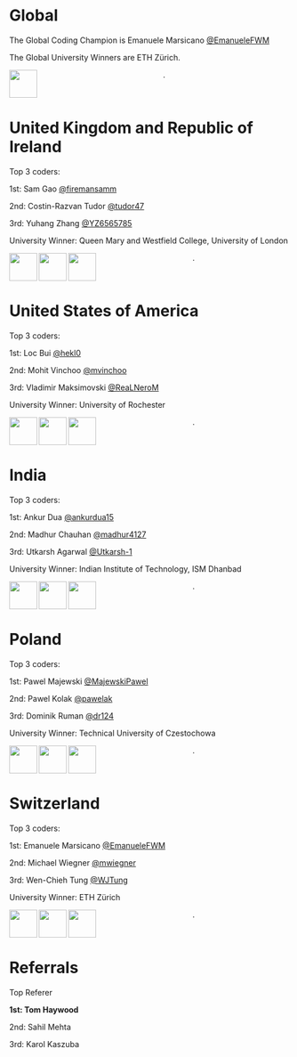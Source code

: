 # Global
The Global Coding Champion is Emanuele Marsicano [@EmanueleFWM](https://github.com/EmanueleFWM)

The Global University Winners are ETH Zürich.

<p align="center">
  <img align="left" width="50px" src="https://avatars3.githubusercontent.com/u/20737463?v=4">
  .
</p>
<br>

# United Kingdom and Republic of Ireland
Top 3 coders:

1st: Sam Gao [@firemansamm](https://github.com/firemansamm)

2nd: Costin-Razvan Tudor [@tudor47](https://github.com/tudor47)

3rd: Yuhang Zhang [@YZ6565785](https://github.com/YZ6565785)

University Winner: Queen Mary and Westfield College, University of London

<p align="center">
  <img align="left" width="50px" src="https://avatars3.githubusercontent.com/u/543907?v=4">
  <img align="left" width="50px" src="https://avatars3.githubusercontent.com/u/39092730?v=4"> 
  <img align="left" width="50px" src="https://avatars2.githubusercontent.com/u/44179240?v=4"> 
  .
</p>
<br>

# United States of America
Top 3 coders:

1st: Loc Bui [@hekl0](https://github.com/hekl0)

2nd: Mohit Vinchoo [@mvinchoo](https://github.com/mvinchoo)

3rd: Vladimir Maksimovski [@ReaLNeroM](https://github.com/ReaLNeroM)

University Winner: University of Rochester

<p align="center">
  <img align="left" width="50px" src="https://avatars3.githubusercontent.com/u/35650670?v=4">
  <img align="left" width="50px" src="https://avatars3.githubusercontent.com/u/47811202?v=4"> 
  <img align="left" width="50px" src="https://avatars2.githubusercontent.com/u/12010235?v=4"> 
  .
</p>
<br>

# India
Top 3 coders:

1st: Ankur Dua [@ankurdua15](https://github.com/ankurdua15)

2nd: Madhur Chauhan [@madhur4127](https://github.com/madhur4127)

3rd: Utkarsh Agarwal [@Utkarsh-1](https://github.com/Utkarsh-1)

University Winner: Indian Institute of Technology, ISM Dhanbad

<p align="center">
  <img align="left" width="50px" src="https://avatars3.githubusercontent.com/u/11928614?v=4">
  <img align="left" width="50px" src="https://avatars3.githubusercontent.com/u/29328609?v=4"> 
  <img align="left" width="50px" src="https://avatars2.githubusercontent.com/u/31444236?v=4"> 
  .
</p>
<br>

# Poland
Top 3 coders:

1st: Pawel Majewski [@MajewskiPawel](https://github.com/MajewskiPawel)

2nd: Pawel Kolak [@pawelak](https://github.com/pawelak)

3rd: Dominik Ruman [@dr124](https://github.com/dr124)

University Winner: Technical University of Czestochowa

<p align="center">
  <img align="left" width="50px" src="https://avatars3.githubusercontent.com/u/41754458?v=4">
  <img align="left" width="50px" src="https://avatars3.githubusercontent.com/u/17504900?v=4"> 
  <img align="left" width="50px" src="https://avatars2.githubusercontent.com/u/6028276?v=4"> 
  .
</p>
<br>

# Switzerland
Top 3 coders:

1st: Emanuele Marsicano [@EmanueleFWM](https://github.com/EmanueleFWM)

2nd: Michael Wiegner [@mwiegner](https://github.com/mwiegner)

3rd: Wen-Chieh Tung [@WJTung](https://github.com/WJTung)

University Winner: ETH Zürich

<p align="center">
  <img align="left" width="50px" src="https://avatars3.githubusercontent.com/u/20737463?v=4">
  <img align="left" width="50px" src="https://avatars3.githubusercontent.com/u/43748245?v=4"> 
  <img align="left" width="50px" src="https://avatars2.githubusercontent.com/u/11660321?v=4">
  . 
</p>
<br>

# Referrals 
Top Referer

**1st: Tom Haywood**

2nd: Sahil Mehta

3rd: Karol Kaszuba